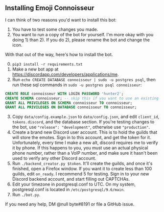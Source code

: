 ## Installing Emoji Connoisseur

I can think of two reasons you'd want to install this bot:
1. You have to test some changes you made.
2. You want to run a copy of the bot for yourself.
I'm more okay with you doing 1) than 2). If you do 2), please rename the bot and change the icon.

With that out of the way, here's how to install the bot.

0) `pip3 install -r requirements.txt`
1) Make a new bot app at https://discordapp.com/developers/applications/me.
2) Run `echo CREATE DATABASE connoisseur | sudo -u postgres psql`, then run these sql commands in
`sudo -u postgres psql connoisseur`:
```sql
CREATE ROLE connoisseur WITH LOGIN PASSWORD 'hunter2';
CREATE SCHEMA connoisseur; -- skip this if you want to use an existing schema
GRANT ALL PRIVILEGES ON SCHEMA connoisseur TO connoisseur;
GRANT ALL PRIVILEGES ON DATABASE connoisseur TO connoisseur;
```
3) Copy `data/config.example.json` to `data/config.json`,
and edit `client_id`, `tokens.discord`, and the database section.
If you're testing changes to the bot, use `"release": "development"`, otherwise use `"production"`.
4) Create a brand new Discord user account. This is to hold the guilds that will store the emotes.
Sign in to this account, and get the token for it.
Unfortunately, every time I make a new alt, discord requires me to verify it by phone.
If this happens to you, you must use an actual physical phone number, rather than a VoIP number,
and make sure it hasn't been used to verify any other Discord account.
5) Run `./backend_creator.py $token`.
It'll create the guilds, and once it's finished, open a Firefox window.
If you want it to create less than 100 guilds, edit `on_ready`. I recommend 5 for testing.
Sign in to your new Discord backend account, and start filling out CAPTCHAs.
6) Edit your timezone in postgresql.conf to UTC.
On my system, postgresql.conf is located in `/etc/postgresql/9.6/main`.
6) Run `./bot.py`.

If you need any help, DM @null byte#8191 or file a GitHub issue.
